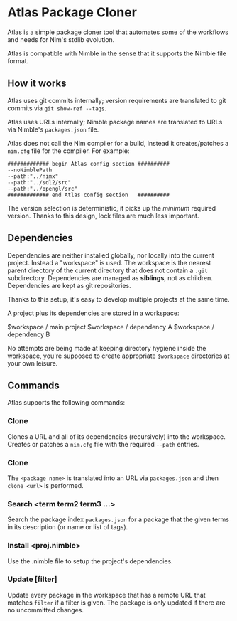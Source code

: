 # Atlas Package Cloner

Atlas is a simple package cloner tool that automates some of the
workflows and needs for Nim's stdlib evolution.

Atlas is compatible with Nimble in the sense that it supports the Nimble
file format.


## How it works

Atlas uses git commits internally; version requirements are translated
to git commits via `git show-ref --tags`.

Atlas uses URLs internally; Nimble package names are translated to URLs
via Nimble's  `packages.json` file.

Atlas does not call the Nim compiler for a build, instead it creates/patches
a `nim.cfg` file for the compiler. For example:

```
############# begin Atlas config section ##########
--noNimblePath
--path:"../nimx"
--path:"../sdl2/src"
--path:"../opengl/src"
############# end Atlas config section   ##########
```

The version selection is deterministic, it picks up the *minimum* required
version. Thanks to this design, lock files are much less important.


## Dependencies

Dependencies are neither installed globally, nor locally into the current
project. Instead a "workspace" is used. The workspace is the nearest parent
directory of the current directory that does not contain a `.git` subdirectory.
Dependencies are managed as **siblings**, not as children. Dependencies are
kept as git repositories.

Thanks to this setup, it's easy to develop multiple projects at the same time.

A project plus its dependencies are stored in a workspace:

  $workspace / main project
  $workspace / dependency A
  $workspace / dependency B


No attempts are being made at keeping directory hygiene inside the
workspace, you're supposed to create appropriate `$workspace` directories
at your own leisure.


## Commands

Atlas supports the following commands:


### Clone <url>

Clones a URL and all of its dependencies (recursively) into the workspace.
Creates or patches a `nim.cfg` file with the required `--path` entries.


### Clone <package name>

The `<package name>` is translated into an URL via `packages.json` and
then `clone <url>` is performed.


### Search <term term2 term3 ...>

Search the package index `packages.json` for a package that the given terms
in its description (or name or list of tags).


### Install <proj.nimble>

Use the .nimble file to setup the project's dependencies.

### Update [filter]

Update every package in the workspace that has a remote URL that
matches `filter` if a filter is given. The package is only updated
if there are no uncommitted changes.
